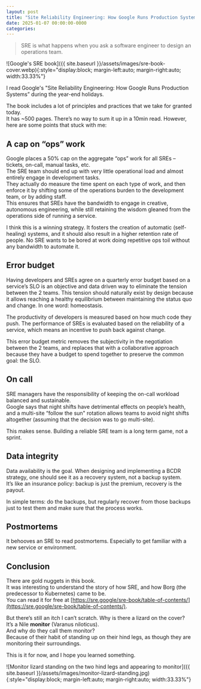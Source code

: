 ```yaml
---
layout: post
title: "Site Reliability Engineering: How Google Runs Production Systems - Book Takeaways"
date: 2025-01-07 00:00:00-0000
categories: 
---
```

> SRE is what happens when you ask a software engineer to design an operations team.

![Google's SRE book]({{ site.baseurl }}/assets/images/sre-book-cover.webp){:style="display:block; margin-left:auto; margin-right:auto; width:33.33%"}

I read Google's "Site Reliability Engineering: How Google Runs Production Systems” during the year-end holidays.

The book includes a lot of principles and practices that we take for granted today.  
It has ~500 pages. There’s no way to sum it up in a 10min read.
However, here are some points that stuck with me:

## A cap on “ops” work
Google places a 50% cap on the aggregate “ops” work for all SREs – tickets, on-call, manual tasks, etc.  
The SRE team should end up with very little operational load and almost entirely engage in development tasks.  
They actually do measure the time spent on each type of work, and then enforce it by shifting some of the operations burden to the development team, or by adding staff.  
This ensures that SREs have the bandwidth to engage in creative, autonomous engineering, while still retaining the wisdom gleaned from the operations side of running a service.

I think this is a winning strategy. It fosters the creation of automatic (self-healing) systems, and it should also result in a higher retention rate of people. No SRE wants to be bored at work doing repetitive ops toil without any bandwidth to automate it.

## Error budget
Having developers and SREs agree on a quarterly error budget based on a service’s SLO is an objective and data driven way to eliminate the tension between the 2 teams. This tension should naturally exist by design because it allows reaching a healthy equilibrium between maintaining the status quo and change. In one word: homeostasis.  

The productivity of developers is measured based on how much code they push. The performance of SREs is evaluated based on the reliability of a service, which means an incentive to push back against change.  

This error budget metric removes the subjectivity in the negotiation between the 2 teams, and replaces that with a collaborative approach because they have a budget to spend together to preserve the common goal: the SLO.

## On call
SRE managers have the responsibility of keeping the on-call workload balanced and sustainable.  
Google says that night shifts have detrimental effects on people’s health, and a multi-site “follow the sun" rotation allows teams to avoid night shifts altogether (assuming that the decision was to go multi-site).  

This makes sense. Building a reliable SRE team is a long term game, not a sprint.

## Data integrity
Data availability is the goal. When designing and implementing a BCDR strategy, one should see it as a recovery system, not a backup system.  
It’s like an insurance policy: backup is just the premium, recovery is the payout.

In simple terms: do the backups, but regularly recover from those backups just to test them and make sure that the process works.

## Postmortems
It behooves an SRE to read postmortems. Especially to get familiar with a new service or environment.

## Conclusion
There are gold nuggets in this book.  
It was interesting to understand the story of how SRE, and how Borg (the predecessor to Kubernetes) came to be.  
You can read it for free at [https://sre.google/sre-book/table-of-contents/](https://sre.google/sre-book/table-of-contents/).

But there’s still an itch I can’t scratch. Why is there a lizard on the cover?  
It’s a Nile **monitor** (Varanus niloticus).  
And why do they call them monitor?  
Because of their habit of standing up on their hind legs, as though they are monitoring their surroundings.

This is it for now, and I hope you learned something.

![Monitor lizard standing on the two hind legs and appearing to monitor]({{ site.baseurl }}/assets/images/monitor-lizard-standing.jpg){:style="display:block; margin-left:auto; margin-right:auto; width:33.33%"}